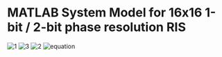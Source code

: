 # MATLAB System Model for 16x16 1-bit / 2-bit phase resolution RIS 
![1](https://github.com/toarjunmenonk/RIS/assets/54214979/76026589-6494-4d17-8d07-2f5e788320ea)
![3](https://github.com/toarjunmenonk/RIS/assets/54214979/83e5b113-f1c2-4ef4-a8c2-d99eaa9c1894)
![2](https://github.com/toarjunmenonk/RIS/assets/54214979/d6258d3a-024a-4cd6-9db8-24b2d187309b)
![equation](https://github.com/toarjunmenonk/RIS/assets/54214979/e179cc53-c897-41a8-bde9-ec760d26fbc9)
